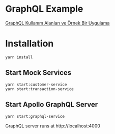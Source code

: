 # GraphQL Example

[GraphQL Kullanım Alanları ve Örnek Bir Uygulama](https://ozanturhan.medium.com/graphql-kullanim-alanlari-ve-ornek-bir-uygulama-ff33b9b2e38)

# Installation
```
yarn install
```

## Start Mock Services

```
yarn start:customer-service
yarn start:transaction-service
```

## Start Apollo GraphQL Server

```
yarn start:graphql-service
```

GraphQL server runs at http://localhost:4000
